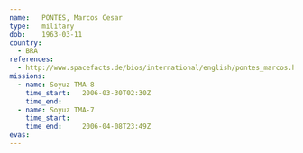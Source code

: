 ```yaml
---
name:	PONTES, Marcos Cesar
type:	military
dob:	1963-03-11
country:
  - BRA
references:
  - http://www.spacefacts.de/bios/international/english/pontes_marcos.htm
missions:
  - name: Soyuz TMA-8
    time_start:   2006-03-30T02:30Z
    time_end:     
  - name: Soyuz TMA-7
    time_start:   
    time_end:     2006-04-08T23:49Z
evas:
---
```

